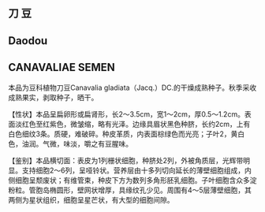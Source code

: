 ## 刀 豆

## Daodou

## CANAVALIAE SEMEN

本品为豆科植物刀豆Canavalia gladiata（Jacq.）DC.的干燥成熟种子。秋季采收成熟果实，剥取种子，晒干。

【性状】本品呈扁卵形或扁肾形，长2～3.5cm，宽1～2cm，厚0.5～1.2cm。表面淡红色至红紫色，微皱缩，略有光泽。边缘具眉状黑色种脐，长约2cm，上有白色细纹3条。质硬，难破碎。种皮革质，内表面棕绿色而光亮；子叶2，黄白色，油润。气微，味淡，嚼之有豆腥味。

【鉴别】本品横切面：表皮为1列栅状细胞，种脐处2列，外被角质层，光辉带明显。支持细胞2～6列，呈哑铃状。营养层由十多列切向延长的薄壁细胞组成，内侧细胞呈颓废状；有维管束，种皮下方为数列多角形胚乳细胞。子叶细胞含众多淀粉粒。管胞岛椭圆形，壁网状增厚，具缘纹孔少见。周围有4～5层薄壁细胞，其两侧为星状组织，细胞呈星芒状，有大型的细胞间隙。